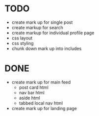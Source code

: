 # TODO

* create mark up for single post
* create markup for search
* create markup for individual profile page
* css layout
* css styling
* chunk down mark up into includes
# DONE
* create mark up for main feed
    * post card html
    * nav bar html
    * aside html
    * tabbed local nav html
* create mark up for landing page